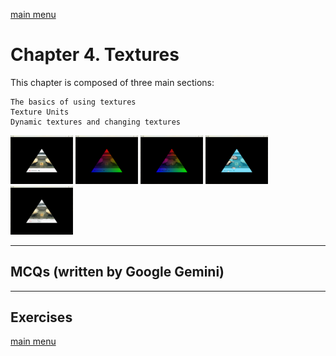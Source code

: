 [main menu](../README.md)

# Chapter 4. Textures

This chapter is composed of three main sections:


    The basics of using textures
    Texture Units
    Dynamic textures and changing textures


<img src="ch4_img/T01.png" alt="output from T01" width="100">
<img src="ch4_img/T02.png" alt="output from T02" width="100">
<img src="ch4_img/T03.png" alt="output from T03" width="100">
<img src="ch4_img/T04.png" alt="output from T04" width="100">
<img src="ch4_img/T05.png" alt="output from T05" width="100">

---

## MCQs (written by Google Gemini)

---

## Exercises


[main menu](../README.md)